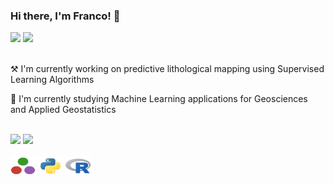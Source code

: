 ### Hi there, I'm Franco! 👋

<div>
  <a href="https://www.linkedin.com/in/fnaghetini/?originalSubdomain=br" target="_blank"><img src="https://img.shields.io/badge/-LinkedIn-%230077B5?style=for-the-badge&logo=linkedin&logoColor=white" target="_blank"></a>
  <a href = "mailto:franconaghetini@gmail.com"><img src="https://img.shields.io/badge/-Gmail-%23333?style=for-the-badge&logo=gmail&logoColor=white" target="_blank"></a>
</div>

<div>
  <br><p>⚒️ I'm currently working on predictive lithological mapping using Supervised Learning Algorithms</p>
  
  <p>📔 I'm currently studying Machine Learning applications for Geosciences and Applied Geostatistics</p>
</div><br>

<div>
  <a href="https://github.com/fnaghetini"></a>
  <img height="170em" src="https://github-readme-stats.vercel.app/api?username=fnaghetini&show_icons=true&theme=vue&include_all_commits=true&count_private=true"/>
  <img height="170em" src="https://github-readme-stats.vercel.app/api/top-langs/?username=fnaghetini&hide=Jupyter Notebook&langs_count=3&theme=vue"/>
</div>

<div style="display: inline_block"><br>
  <img align="center" alt="Julia" height="30" width="40" src="https://github.com/devicons/devicon/blob/master/icons/julia/julia-original.svg">
  <img align="center" alt="Python" height="30" width="40" src="https://github.com/devicons/devicon/blob/master/icons/python/python-original.svg">
  <img align="center" alt="R" height="30" width="40" src="https://github.com/devicons/devicon/blob/master/icons/r/r-original.svg">
</div>
